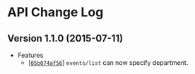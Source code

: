# API Change Log

## Version 1.1.0 (2015-07-11)

- Features
  - [[`05b074af56`](https://github.com/Qdai/kyukou/commit/05b074af56)] `events/list` can now specify department.
